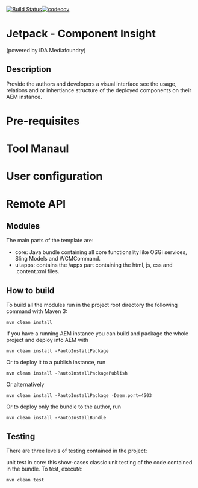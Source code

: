 [![Build Status](https://travis-ci.org/ida-mediafoundry/jetpack-component-insight.svg?branch=master)](https://travis-ci.org/ida-mediafoundry/jetpack-component-insight)[![codecov](https://codecov.io/gh/ida-mediafoundry/component-insight/branch/master/graph/badge.svg)](https://codecov.io/gh/ida-mediafoundry/component-insight)

# Jetpack - Component Insight
(powered by iDA Mediafoundry)

## Description

Provide the authors and developers a visual interface see the usage, relations and or inhertiance structure of the deployed components on their AEM instance.

# Pre-requisites

# Tool Manaul

# User configuration

# Remote API


## Modules

The main parts of the template are:

* core: Java bundle containing all core functionality like OSGi services, Sling Models and WCMCommand.
* ui.apps: contains the /apps part containing the html, js, css and .content.xml files.

## How to build

To build all the modules run in the project root directory the following command with Maven 3:

    mvn clean install

If you have a running AEM instance you can build and package the whole project and deploy into AEM with  

    mvn clean install -PautoInstallPackage
    
Or to deploy it to a publish instance, run

    mvn clean install -PautoInstallPackagePublish
    
Or alternatively

    mvn clean install -PautoInstallPackage -Daem.port=4503

Or to deploy only the bundle to the author, run

    mvn clean install -PautoInstallBundle

## Testing

There are three levels of testing contained in the project:

unit test in core: this show-cases classic unit testing of the code contained in the bundle. To test, execute:

    mvn clean test

